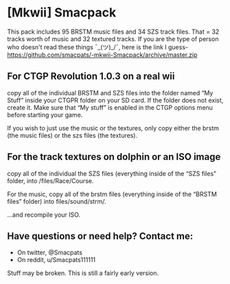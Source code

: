 # [Mkwii] Smacpack

This pack includes 95 BRSTM music files and 34 SZS track files. That = 32 tracks worth of music and 32 textured tracks. If you are the type of person who doesn't read these things ¯\_(ツ)_/¯, here is the link I guess- https://github.com/smacpats/-mkwii-Smacpack/archive/master.zip

## For CTGP Revolution 1.0.3 on a real wii

copy all of the individual BRSTM and SZS files into the folder named “My Stuff” inside your CTGPR folder on your SD card. If the folder does not exist,
create it. Make sure that “My stuff” is enabled in the CTGP options menu before starting your game.

If you wish to just use the music or the textures, only copy either the brstm (the music files) or the szs files (the textures).


## For the track textures on dolphin or an ISO image

copy all of the individual the SZS files (everything inside of the “SZS files” folder, into /files/Race/Course.

For the music, copy all of the brstm files (everything inside of the “BRSTM files” folder) into files/sound/strm/.

...and recompile your ISO.

## Have questions or need help? Contact me:

* On twitter, @Smacpats
* On reddit, u/Smacpats111111



Stuff may be broken. This is still a fairly early version. 
